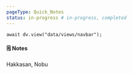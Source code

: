 ```yaml
---
pageType: Quick_Notes
status: in-progress # in-progress, completed
---
```


```dataviewjs
await dv.view("data/views/navbar");
```

#### 🗒️ Notes

Hakkasan, Nobu
